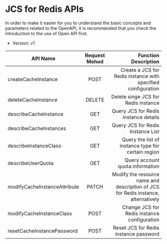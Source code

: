 
# JCS for Redis APIs

In order to make it easier for you to understand the basic concepts and parameters related to the OpenAPI, it is recommended that you check the introduction to the use of Open API first.

- Version: v1

API Name|Request Mehod	|Function Description
---|:--:|---:
createCacheInstance	|POST|	Create a JCS for Redis instance with specified configuration
deleteCacheInstance|	DELETE|	Delete singe JCS for Redis instance
describeCacheInstance|	GET|	Query JCS for Redis instance details
describeCacheInstances|	GET|	Query JCS for Redis Instance List
describeInstanceClass|	GET	|Query the list of instance type for certain region
describeUserQuota|	GET	|Query account quota information
modifyCacheInstanceAttribute|	PATCH|	Modify the resource name and description of JCS for Redis instance, alternatively
modifyCacheInstanceClass|	POST|	Change JCS for Redis instance configuration
resetCacheInstancePassword	|POST|	Reset JCS for Redis instance password
